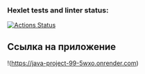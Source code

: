 ### Hexlet tests and linter status:
[![Actions Status](https://github.com/dellup/java-project-99/actions/workflows/hexlet-check.yml/badge.svg)](https://github.com/dellup/java-project-99/actions)

## Ссылка на приложение
!(https://java-project-99-5wxo.onrender.com)